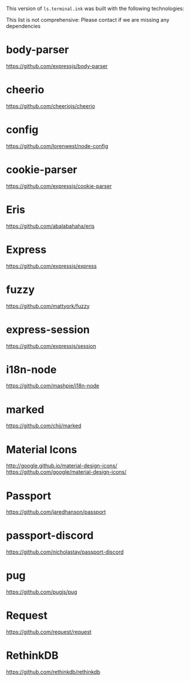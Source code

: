 This version of `ls.terminal.ink` was built with the following technologies:

This list is not comprehensive: Please contact if we are missing any dependencies

# body-parser
https://github.com/expressjs/body-parser

# cheerio
https://github.com/cheeriojs/cheerio

# config
https://github.com/lorenwest/node-config

# cookie-parser
https://github.com/expressjs/cookie-parser

# Eris
https://github.com/abalabahaha/eris

# Express
https://github.com/expressjs/express

# fuzzy
https://github.com/mattyork/fuzzy

# express-session
https://github.com/expressjs/session

# i18n-node
https://github.com/mashpie/i18n-node

# marked
https://github.com/chjj/marked

# Material Icons
http://google.github.io/material-design-icons/
https://github.com/google/material-design-icons/

# Passport
https://github.com/jaredhanson/passport

# passport-discord
https://github.com/nicholastay/passport-discord

# pug
https://github.com/pugjs/pug

# Request
https://github.com/request/request

# RethinkDB
https://github.com/rethinkdb/rethinkdb
